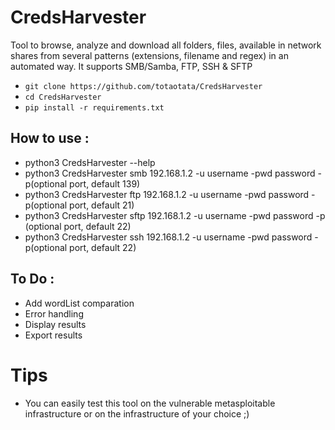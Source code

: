 # CredsHarvester


Tool to browse, analyze and download all folders, files, available in network shares from several patterns (extensions, filename and regex) in an automated way. It supports SMB/Samba, FTP, SSH & SFTP

+ `git clone https://github.com/totaotata/CredsHarvester`
+ `cd CredsHarvester`
+ `pip install -r requirements.txt`

## How to use :


- python3 CredsHarvester --help
- python3 CredsHarvester smb 192.168.1.2 -u username -pwd password -p(optional port, default 139)
- python3 CredsHarvester ftp 192.168.1.2 -u username -pwd password -p(optional port, default 21)
- python3 CredsHarvester sftp 192.168.1.2 -u username -pwd password -p (optional port, default 22)
- python3 CredsHarvester ssh 192.168.1.2 -u username -pwd password -p(optional port, default 22)


## To Do :
- Add wordList comparation
- Error handling 
- Display results
- Export results


# Tips

- You can easily test this tool on the vulnerable metasploitable infrastructure or on the infrastructure of your choice ;)
